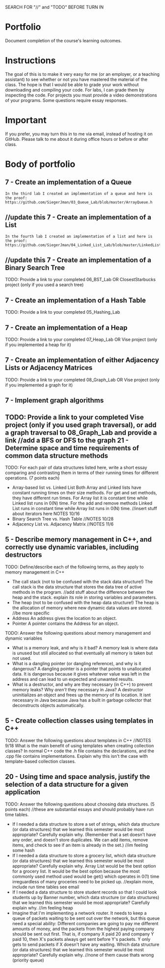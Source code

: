 SEARCH FOR "//" and "TODO" BEFORE TURN IN

Portfolio
=========
Document completion of the course's learning outcomes.

Instructions
====
The goal of this is to make it very easy for me (or an employer, or a teaching assistant) to see whether or not you have mastered the material of the class. The hope is that I would be able to grade your work without downloading and compiling your code. For labs, I can grade them by inspecting the code. For projects you must provide a video demonstrations of your programs. Some questions require essay responses.

Important
=========
If you prefer, you may turn this in to me via email, instead of hosting it on GitHub. Please talk to me about it during office hours or before or after class.

Body of portfolio
====

7 - Create an implementation of a Queue
----
	In the third lab I created an implementation of a queue and here is the proof: https://github.com/SiegerJman/03_Queue_Lab/blob/master/ArrayQueue.h
//update this
7 - Create an implementation of a List
----
	In the fourth lab I created an implementation of a list and here is the proof: https://github.com/SiegerJman/04_Linked_List_Lab/blob/master/LinkedList.h
//update this
7 - Create an implementation of a Binary Search Tree
----
TODO: Provide a link to your completed 06_BST_Lab OR ClosestStarbucks project (only if you used a search tree)

7 - Create an implementation of a Hash Table
----
TODO: Provide a link to your completed 05_Hashing_Lab

7 - Create an implementation of a Heap
----
TODO: Provide a link to your completed 07_Heap_Lab OR Vise project (only if you implemented a heap for it)

7 - Create an implementation of either Adjacency Lists or Adjacency Matrices
----
TODO: Provide a link to your completed 08_Graph_Lab OR Vise project (only if you implemented a graph for it)

7 - Implement graph algorithms
----
TODO: Provide a link to your completed Vise project (only if you used graph traversal), or add a graph traversal to 08_Graph_Lab and provide a link
//add a BFS or DFS to the graph
21 - Determine space and time requirements of common data structure methods
-----
TODO: For each pair of data structures listed here, write a short essay comparing and contrasting them in terms of their running times for different operations. (7 points each)

* Array-based list vs. Linked List 
	Both Array and Linked lists have constant running times on their size methods. For get and set methods, they have different run times. For Array list it is constant time while
	Linked list runs in 0(N) time. For the add and remove methods Linked List runs in constant time while Array list runs in 0(N) time.
//insert stuff about iterators here NOTES 10/16
* Binary Search Tree vs. Hash Table
//NOTES 10/28
* Adjacency List vs. Adjacency Matrix
//NOTES 11/6

5 - Describe memory management in C++, and correctly use dynamic variables, including destructors
----
TODO: Define/describe each of the following terms, as they apply to memory management in C++

* The call stack (not to be confused with the stack data structure!)
	The call stack is the data structure that stores the data tree of active methods in the program.
//add stuff about the difference between the heap and the stack. explain its role in storing variables and parameters.
* The heap (not to be confused with the heap data structure!)
	The heap is the allocation of memory where new dynamic data values are stored.
//be more specific
* Address
	An address gives the location to an object.
* Pointer
	A pointer contains the Address for an object.

TODO: Answer the following questions about memory management and dynamic variables

* What is a memory leak, and why is it bad?
	A memory leak is where data is unused but still allocated so that eventually all memory is taken but not used.
* What is a dangling pointer (or dangling reference), and why is it dangerous?
	A dangling pointer is a pointer that points to unallocated data. It is dangerous because it gives whatever value was left in the address and can lead to un expected and unwanted results.
* What is a destructor, and why are they necessary (in C++) to prevent memory leaks? Why *aren't* they necessary in Java?
	A destructor uninitializes an object and frees up the memory of its location. It isnt necessary in Java because Java has a built in garbage collector that deconstructs objects automatically.

5 - Create collection classes using templates in C++
----
TODO: Answer the following questions about templates in C++
//NOTES 9/18
What is the main benefit of using templates when creating collection classes?
In normal C++ code the .h file contains the declarations, and the .cpp file contains implementations. Explain why this isn't the case with template-based collection classes.

20 - Using time and space analysis, justify the selection of a data structure for a given application
----
TODO: Answer the following questions about choosing data structures. (5 points each) 
//these are substantial essays and should probably have run time tables.

* If I needed a data structure to store a set of strings, which data structure (or data structures) that we learned this semester would be most appropriate? Carefully explain why. (Remember that a set doesn't have any order, and doesn't store duplicates. We can add items, remove items, and check to see if an item is already in the set.)
//im feeling some hash
* If I needed a data structure to store a grocery list, which data structure (or data structures) that we learned this semester would be most appropriate? Carefully explain why.
	Array List would be the best option for a grocery list. It would be the best option because the most commonly used method used would be get() which operates in 0(1) time irreguardless of many groceries need to be picked up.
//explain more, include run time tables see email
* If I needed a data structure to store student records so that I could look students up by Banner number, which data structure (or data structures) that we learned this semester would be most appropriate? Carefully explain why.
//im feeling heap
* Imagine that I'm implementing a network router. It needs to keep a queue of packets waiting to be sent out over the network, but this queue need a special ability: Different companies are going to pay me different amounts of money, and the packets from the highest paying company should be sent out first. That is, if company X paid 20 and company Y paid 10, then X's packets always get sent before Y's packets. Y only gets to send packets if X doesn't have any waiting. Which data structure (or data structures) that we learned this semester would be most appropriate? Carefully explain why.
//none of them cause thats wrong (priority queue)
